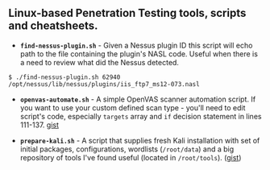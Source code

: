 ## Linux-based Penetration Testing tools, scripts and cheatsheets.

- **`find-nessus-plugin.sh`** - Given a Nessus plugin ID this script will echo path to the file containing the plugin's NASL code. Useful when there is a need to review what did the Nessus detected.
```
$ ./find-nessus-plugin.sh 62940
/opt/nessus/lib/nessus/plugins/iis_ftp7_ms12-073.nasl
```

- **`openvas-automate.sh`** - A simple OpenVAS scanner automation script. If you want to use your custom defined scan type - you'll need to edit script's code, especially `targets` array and `if` decision statement in lines 111-137. [gist](https://gist.github.com/mgeeky/a038f809dff4d308db94f5f657908da7)

- **`prepare-kali.sh`** - A script that supplies fresh Kali installation with set of initial packages, configurations, wordlists (`/root/data`) and a big repository of tools I've found useful (located in `/root/tools`). ([gist](https://gist.github.com/mgeeky/39d1681e44804f089d1553cc7597e628))
